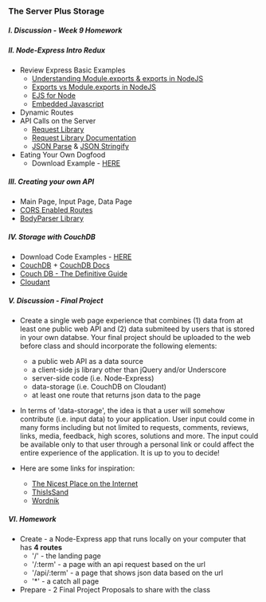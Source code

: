 ### The Server Plus Storage 

##### I. Discussion - Week 9 Homework

##### II. Node-Express Intro Redux
* Review Express Basic Examples  
	* [Understanding Module.exports & exports in NodeJS](http://www.sitepoint.com/understanding-module-exports-exports-node-js/)
	* [Exports vs Module.exports in NodeJS](http://www.hacksparrow.com/node-js-exports-vs-module-exports.html)
	* [EJS for Node](https://github.com/tj/ejs)
	* [Embedded Javascript](http://www.embeddedjs.com/)
* Dynamic Routes  
* API Calls on the Server    
	* [Request Library](https://www.npmjs.org/package/request) 
	* [Request Library Documentation](https://github.com/request/request)
	* [JSON Parse](https://developer.mozilla.org/en/docs/Web/JavaScript/Reference/Global_Objects/JSON/parse) & [JSON Stringify](https://developer.mozilla.org/en/docs/Web/JavaScript/Reference/Global_Objects/JSON/stringify)
* Eating Your Own Dogfood
	* Download Example - [HERE](https://www.dropbox.com/s/3tjjykspondehfs/express_05_with_request_and_api_route.zip?dl=0) 

##### III. Creating your own API
 * Main Page, Input Page, Data Page
 * [CORS Enabled Routes](http://enable-cors.org/server.html)
 * [BodyParser Library](https://github.com/expressjs/body-parser)

##### IV. Storage with CouchDB
* Download Code Examples - [HERE](https://www.dropbox.com/s/3tyceuxmnyiqjw7/CouchDB_Examples.zip?dl=0)
* [CouchDB](http://couchdb.apache.org/) + [CouchDB Docs](http://docs.couchdb.org/en/1.6.1/)
* [Couch DB - The Definitive Guide](http://guide.couchdb.org/editions/1/en/index.html)
* [Cloudant](https://cloudant.com)

##### V. Discussion - Final Project
*	Create a single web page experience that combines (1) data from at least one public web API and (2) data submiteed by users that is stored in your own databse. Your final project should be uploaded to the web before class and should incorporate the following elements:
	* a public web API as a data source
	* a client-side js library other than jQuery and/or Underscore
	* server-side code (i.e. Node-Express)
	* data-storage (i.e. CouchDB on Cloudant)
	* at least one route that returns json data to the page  

*	In terms of 'data-storage', the idea is that a user will somehow contribute (i.e. input data) to your application. User input could come in many forms including but not limited to requests, comments, reviews, links, media, feedback, high scores, solutions and more. The input could be available only to that user through a personal link or could affect the entire experience of the application. It is up to you to decide! 

*	Here are some links for inspiration:  
	* [The Nicest Place on the Internet](http://thenicestplaceontheinter.net/)  
	* [ThisIsSand](http://thisissand.com/)  
	* [Wordnik](https://www.wordnik.com/)  


##### VI. Homework
* Create - a  Node-Express app that runs locally on your computer that has **4 routes**
	* '/' - the landing page
	* '/:term' - a page with an api request based on the url  
	* '/api/:term' - a page that shows json data based on the url
	* '*' - a catch all page
* Prepare - 2 Final Project Proposals to share with the class
